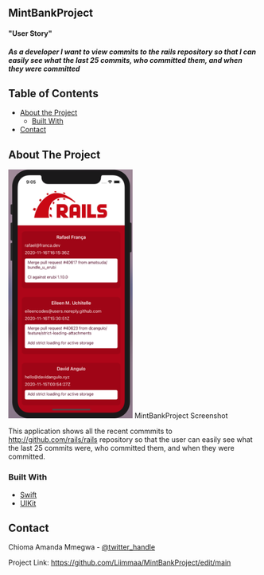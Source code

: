 ## MintBankProject
#### "User Story"
##### As a developer I want to view commits to the rails repository so that I can easily see what the last 25 commits, who committed them, and when they were committed

<!-- TABLE OF CONTENTS -->
## Table of Contents

* [About the Project](#about-the-project)
  * [Built With](#built-with)
* [Contact](#contact)



<!-- ABOUT THE PROJECT -->
## About The Project

<img width="250" height="500" src="https://raw.githubusercontent.com/Liimmaa/MintBankProject/main/MintProjectScreenshot.png" alt="">
 MintBankProject Screenshot
 
 This application shows all the recent commmits to http://github.com/rails/rails repository so that the user can easily see what the last 25 commits were, who committed them, and when they were committed.

### Built With

* [Swift]()
* [UIKit]()

<!-- CONTACT -->
## Contact

Chioma Amanda Mmegwa - [@twitter_handle](https://twitter.com/AmandaMmegwa/)

Project Link: https://github.com/Liimmaa/MintBankProject/edit/main
